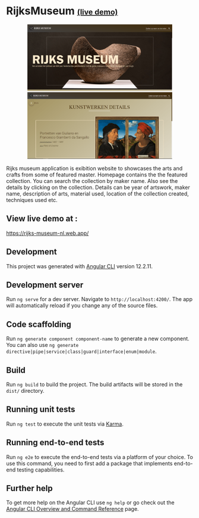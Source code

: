 # RijksMuseum <a style="font-size:20px" href="https://rijks-museum-nl.web.app/">(live demo)</a>

<p align="center">
    <img src="src/assets/homepage.png" width="390" height="auto">
    <img src="src/assets/artdetails.png" width="390" height="auto">
</p>

Rijks museum application is exibition website to showcases the arts and crafts from some of featured master. 
Homepage contains the the featured collection. You can search the collection by maker name. Also see the details by clicking on the collection. Details can be year of artswork, maker name, description of arts, material used, location of the collection created, techniques used etc.

## View live demo at :
https://rijks-museum-nl.web.app/



## Development

This project was generated with [Angular CLI](https://github.com/angular/angular-cli) version 12.2.11.

## Development server

Run `ng serve` for a dev server. Navigate to `http://localhost:4200/`. The app will automatically reload if you change any of the source files.

## Code scaffolding

Run `ng generate component component-name` to generate a new component. You can also use `ng generate directive|pipe|service|class|guard|interface|enum|module`.

## Build

Run `ng build` to build the project. The build artifacts will be stored in the `dist/` directory.

## Running unit tests

Run `ng test` to execute the unit tests via [Karma](https://karma-runner.github.io).

## Running end-to-end tests

Run `ng e2e` to execute the end-to-end tests via a platform of your choice. To use this command, you need to first add a package that implements end-to-end testing capabilities.

## Further help

To get more help on the Angular CLI use `ng help` or go check out the [Angular CLI Overview and Command Reference](https://angular.io/cli) page.
